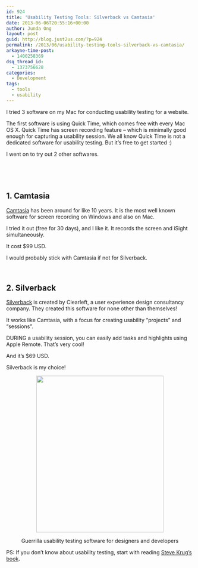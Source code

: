 ```yaml
---
id: 924
title: 'Usability Testing Tools: Silverback vs Camtasia'
date: 2013-06-06T20:55:16+00:00
author: Junda Ong
layout: post
guid: http://blog.just2us.com/?p=924
permalink: /2013/06/usability-testing-tools-silverback-vs-camtasia/
arkayne-time-post:
  - 1400258369
dsq_thread_id:
  - 1373756628
categories:
  - Development
tags:
  - tools
  - usability
---
```

I tried 3 software on my Mac for conducting usability testing for a website.

The first software is using Quick Time, which comes free with every Mac OS X. Quick Time has screen recording feature &#8211; which is minimally good enough for capturing a usability session. We all know Quick Time is not a dedicated software for usability testing. But it&#8217;s free to get started :)

I went on to try out 2 other softwares.

&nbsp;

&nbsp;

## 1. Camtasia

<a href="http://www.techsmith.com/camtasia-mac-features.html" onclick="__gaTracker('send', 'event', 'outbound-article', 'http://www.techsmith.com/camtasia-mac-features.html', 'Camtasia');" target="_blank">Camtasia</a> has been around for like 10 years. It is the most well known software for screen recording on Windows and also on Mac.

I tried it out (free for 30 days), and I like it. It records the screen and iSight simultaneously.

It cost $99 USD.

I would probably stick with Camtasia if not for Silverback.

&nbsp;

## 2. Silverback

<a href="http://silverbackapp.com/" onclick="__gaTracker('send', 'event', 'outbound-article', 'http://silverbackapp.com/', 'Silverback');" target="_blank">Silverback</a> is created by Clearleft, a user experience design consultancy company. They created this software for none other than themselves!

It works like Camtasia, with a focus for creating usability &#8220;projects&#8221; and &#8220;sessions&#8221;.

DURING a usability session, you can easily add tasks and highlights using Apple Remote. That&#8217;s very cool!

And it&#8217;s $69 USD.

Silverback is my choice!

<p style="text-align: center;">
  <a href="http://silverbackapp.com/" onclick="__gaTracker('send', 'event', 'outbound-article', 'http://silverbackapp.com/', '');" target="_blank"><img alt="" src="http://silverback.s3.amazonaws.com/images/gorilla-speaks-sb2.png" width="342" height="420" /></a>
</p>

<p style="text-align: center;">
  Guerrilla usability testing software for designers and developers
</p>

PS: If you don&#8217;t know about usability testing, start with reading <a href="http://www.sensible.com/" onclick="__gaTracker('send', 'event', 'outbound-article', 'http://www.sensible.com/', 'Steve Krug&#8217;s book');" target="_blank">Steve Krug&#8217;s book</a>.

<div style="font-size:0px;height:0px;line-height:0px;margin:0;padding:0;clear:both">
</div>
